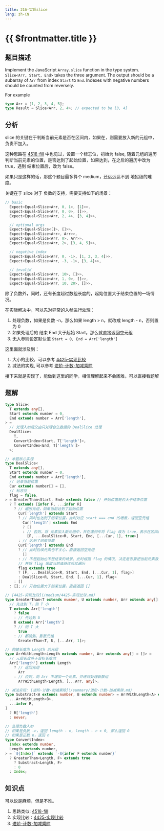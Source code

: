```yaml
---
title: 216-实现slice
lang: zh-CN
---
```


# {{ $frontmatter.title }}

## 题目描述

Implement the JavaScript `Array.slice` function in the type system. `Slice<Arr, Start, End>` takes the three argument. The output should be a subarray of `Arr` from index `Start` to `End`. Indexes with negative numbers should be counted from reversely.

For example

```ts
type Arr = [1, 2, 3, 4, 5];
type Result = Slice<Arr, 2, 4>; // expected to be [3, 4]
```

## 分析

slice 的关键在于判断当前元素是否在区间内，如果在，则需要放入新的元组中，负责不加入。

这种思路在 [4518-fill](/medium/4518-fill.md) 中也见过，设置一个标志位，初始为 false, 随着元组的遍历 判断当前元素的位置，是否达到了起始位置，如果达到，在之后的遍历中改为 true，遇到 结束位置后，改为 false。

如果只是这样的话，那这个题目最多算个 medium，还远远达不到 地狱级的难度。

关键在于 slice 对于 负数的支持，需要支持如下的场景：

```ts
// basic
  Expect<Equal<Slice<Arr, 0, 1>, [1]>>,
  Expect<Equal<Slice<Arr, 0, 0>, []>>,
  Expect<Equal<Slice<Arr, 2, 4>, [3, 4]>>,

  // optional args
  Expect<Equal<Slice<[]>, []>>,
  Expect<Equal<Slice<Arr>, Arr>>,
  Expect<Equal<Slice<Arr, 0>, Arr>>,
  Expect<Equal<Slice<Arr, 2>, [3, 4, 5]>>,

  // negative index
  Expect<Equal<Slice<Arr, 0, -1>, [1, 2, 3, 4]>>,
  Expect<Equal<Slice<Arr, -3, -1>, [3, 4]>>,

  // invalid
  Expect<Equal<Slice<Arr, 10>, []>>,
  Expect<Equal<Slice<Arr, 1, 0>, []>>,
  Expect<Equal<Slice<Arr, 10, 20>, []>>,
```

除了负数外，同时，还有长度超过数组长度的，起始位置大于结束位置的一场情况。

在实际解决中，可以先对异常的入参进行处理：

1. 处理负数，如果是负数 -n，那么如果 length > n，就改成 length - n，否则置为 0
2. 如果处理后的 结束 End 大于起始 Start，那么就直接返回空元组
3. 无入参则设定默认值 `Start = 0, End = Arr['length']`

这里面就涉及到：

1. 大小的比较，可以参考 [4425-实现比较](/medium/4425-实现比较.md)
2. 减法的实现, 可以参考 [进阶-计数-加减乘除](/summary/进阶-计数-加减乘除.md)

接下来就是实现了，能做到这里的同学，相信理解起来不会困难，可以直接看题解

## 题解

```ts
type Slice<
  T extends any[],
  Start extends number = 0,
  End extends number = Arr['length'],
> =
  // 处理入参后交由只处理合法数据的 DealSlice 处理
  DealSlice<
    T,
    ConvertIndex<Start, T['length']>,
    ConvertIndex<End, T['length']>
  >;

// 本题核心实现
type DealSlice<
  T extends any[],
  Start extends number = 0,
  End extends number = Arr['length'],
  // 记录当前位置
  Cur extends number[] = [],
  // 标志位
  flag = false,
> = GreaterThan<Start, End> extends false // 开始位置是否大于结束位置
  ? T extends [infer F, ...infer R]
    ? // 遍历元组，如果当前达到了起始位置
      Cur['length'] extends Start
      ? // 同时也达到了结束位置，此时对应 start === end 的场景，返回空元组
        Cur['length'] extends End
        ? []
        : // 否则，将 元素加入新元组中，并在递归中将 flag 改为 true，表示在区间内
          [F, ...DealSlice<R, Start, End, [...Cur, 1], true>]
      : // 达到了结束位置
      Cur['length'] extends End
      ? // 此时后续元素也不关心，直接返回空元组
        []
      : // 不是起始也不是结束的场景，此时根据 flag 的情况，决定是否要把当前元素放入元组中
      // 并将 flag 保留当前值继续后续遍历
      flag extends true
      ? [F, ...DealSlice<R, Start, End, [...Cur, 1], flag>]
      : DealSlice<R, Start, End, [...Cur, 1], flag>
    : []
  : []; // 开始位置大于结束位置，直接返回 []

// [4425-实现比较](/medium/4425-实现比较.md)
type GreaterThan<T extends number, U extends number, Arr extends any[] = []> =
  // 先达到 T，则 T 小
  T extends Arr['length']
    ? false
    : // 先达到 U
    U extends Arr['length']
    ? // 则 T 大
      true
    : // 都没到，膨胀元组
      GreaterThan<T, U, [...Arr, 1]>;

// 构建长度为 Length 的元组
type ArrWithLength<Length extends number, Arr extends any[] = []> =
  // 元组长度等于目标长度时
  Arr['length'] extends Length
    ? // 返回元组
      Arr
    : // 否则，向 Arr 中增加一个元素，并递归处理新数组
      ArrWithLength<Length, [...Arr, any]>;

// 减法实现: [进阶-计数-加减乘除](/summary/进阶-计数-加减乘除.md)
type Substract<A extends number, B extends number> = ArrWithLength<A> extends [
  ...ArrWithLength<B>,
  ...infer R,
]
  ? R['length']
  : never;

// 处理负数入参
// 如果是负数 -n，返回 length - n, length - n > 0, 那么返回 0
// 如果是正数 n，返回 n
type ConvertIndex<
  Index extends number,
  Length extends number,
> = `${Index}` extends `-${infer F extends number}`
  ? GreaterThan<Length, F> extends true
    ? Substract<Length, F>
    : 0
  : Index;
```

## 知识点

可以说是麻烦，但是不难。

1. 思路类似: [4518-fill](/medium/4518-fill.md)
2. 实现比较：[4425-实现比较](/medium/4425-实现比较.md)
3. [进阶-计数-加减乘除](/summary/进阶-计数-加减乘除.md)
